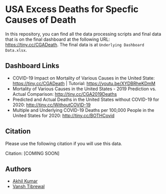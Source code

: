 # USA Excess Deaths for Specfic Causes of Death
In this repository, you can find all the data processing scripts and final data that is on the final dashboard at the following URL: https://tiny.cc/CGADeath.
The final data is at `Underlying Dashboard Data.xlsx`.

## Dashboard Links
- COVID-19 Impact on Mortality of Various Causes in the United State: https://tiny.cc/CGADeath | Tutorial: https://youtu.be/XYDBRheKDmM
- Mortality of Various Causes in the United States - 2019 Prediction vs. Actual Comparison: http://tiny.cc/CGA2019Deaths
- Predicted and Actual Deaths in the United States without COVID-19 for 2020: http://tiny.cc/WithoutCOVID-19
- Multiple and Underlying COVID-19 Deaths per 100,000 People in the United States for 2020: http://tiny.cc/BOTHCovid

## Citation
Please use the following citation if you will use this data.

Citation: [COMING SOON]

## Authors

- [Akhil Kumar](https://twitter.com/AkhilK28)
- [Vansh Tibrewal](https://github.com/Vansh-T)
